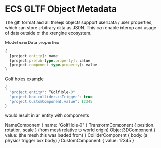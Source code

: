 # ECS GLTF Object Metadata

The gltf format and all threejs objects support userData / user properties, which can store arbitrary data as JSON. This can enable interop and usage of data outside of the xrengine ecosystem.


Model userData properties

```ts
{
  [project.entity]: name
  [project.prefab-type.property]: value
  [project.component-type.property]: value
}
```

Golf holes example

```ts
{
  "project.entity": “GolfHole-0"
  "project.box-collider.isTrigger": true
  "project.CustomComponent.value": 12345
}
```

would result in an entity with components

NameComponent { name: "GolfHole-0" }
TransformComponent { position, rotation, scale } (from mesh relative to world origin)
Object3DComponent { value: (the mesh this was loaded from) }
ColliderComponent { body: (a physics trigger box body) }
CustomComponent: { value: 12345 }